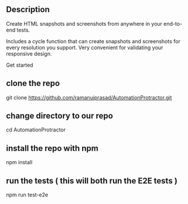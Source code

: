 ## Description

Create HTML snapshots and screenshots from anywhere in your end-to-end tests.

Includes a cycle function that can create snapshots and screenshots for every resolution you support. Very convenient for validating your responsive design.

Get started

## clone the repo
git clone https://github.com/ramanujprasad/AutomationProtractor.git

## change directory to our repo
cd AutomationProtractor

## install the repo with npm
npm install

## run the tests ( this will both run the E2E tests )
npm run test-e2e